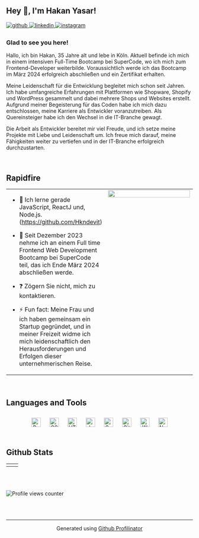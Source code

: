 ## Hey 👋, I'm Hakan Yasar!  
  

<a href="https://github.com/hakandevit" target="_blank">
<img src=https://img.shields.io/badge/github-%2324292e.svg?&style=for-the-badge&logo=github&logoColor=white alt=github style="margin-bottom: 5px;" />
</a>
<a href="https://linkedin.com/in/linkedin.com/in/hakan-y-394536230" target="_blank">
<img src=https://img.shields.io/badge/linkedin-%231E77B5.svg?&style=for-the-badge&logo=linkedin&logoColor=white alt=linkedin style="margin-bottom: 5px;" />
</a>
<a href="https://instagram.com/hakanysr" target="_blank">
<img src=https://img.shields.io/badge/instagram-%23000000.svg?&style=for-the-badge&logo=instagram&logoColor=white alt=instagram style="margin-bottom: 5px;" />
</a>  
  



### Glad to see you here!  

Hallo, ich bin Hakan, 35 Jahre alt und lebe in Köln. Aktuell befinde ich mich in einem intensiven Full-Time Bootcamp bei SuperCode, wo ich mich zum Frontend-Developer weiterbilde. Voraussichtlich werde ich das Bootcamp im März 2024 erfolgreich abschließen und ein Zertifikat erhalten.

Meine Leidenschaft für die Entwicklung begleitet mich schon seit Jahren. Ich habe umfangreiche Erfahrungen mit Plattformen wie Shopware, Shopify und WordPress gesammelt und dabei mehrere Shops und Websites erstellt. Aufgrund meiner Begeisterung für das Coden habe ich mich dazu entschlossen, meine Karriere als Entwickler voranzutreiben. Als Quereinsteiger habe ich den Wechsel in die IT-Branche gewagt.

Die Arbeit als Entwickler bereitet mir viel Freude, und ich setze meine Projekte mit Liebe und Leidenschaft um. Ich freue mich darauf, meine Fähigkeiten weiter zu vertiefen und in der IT-Branche erfolgreich durchzustarten.  
  

<br/>  


## Rapidfire  
<table><tr><td valign="top" width="50%">

- 🔭  Ich lerne gerade JavaScript, ReactJ und, Node.js.(https://github.com/Hkndevit)  
  

- 🌱 Seit Dezember 2023 nehme ich an einem Full time Frontend Web Development Bootcamp bei SuperCode teil, das ich Ende März 2024 abschließen werde.  
  

- ❓ Zögern Sie nicht, mich zu kontaktieren.  
  

- ⚡ Fun fact: Meine Frau und ich haben gemeinsam ein Startup gegründet, und in meiner Freizeit widme ich mich leidenschaftlich den Herausforderungen und Erfolgen dieser unternehmerischen Reise.  


</td><td valign="top" width="50%">

<div align="center">
<img src="https://i.ibb.co/f99bT5F/gif3.gif" align="center" style="width: 100%" />
</div>  


</td></tr></table>  

<br/>  


## Languages and Tools  
<div align="center">  
<a href="https://reactjs.org/" target="_blank"><img style="margin: 10px" src="https://profilinator.rishav.dev/skills-assets/react-original-wordmark.svg" alt="React" height="25" /></a>  
<a href="https://www.w3schools.com/css/" target="_blank"><img style="margin: 10px" src="https://profilinator.rishav.dev/skills-assets/css3-original-wordmark.svg" alt="CSS3" height="25" /></a>  
<a href="https://en.wikipedia.org/wiki/HTML5" target="_blank"><img style="margin: 10px" src="https://profilinator.rishav.dev/skills-assets/html5-original-wordmark.svg" alt="HTML5" height="25" /></a>  
<a href="https://www.javascript.com/" target="_blank"><img style="margin: 10px" src="https://profilinator.rishav.dev/skills-assets/javascript-original.svg" alt="JavaScript" height="25" /></a>  
<a href="https://sass-lang.com/" target="_blank"><img style="margin: 10px" src="https://profilinator.rishav.dev/skills-assets/sass-original.svg" alt="Sass" height="25" /></a>  
<a href="https://github.com/" target="_blank"><img style="margin: 10px" src="https://profilinator.rishav.dev/skills-assets/git-scm-icon.svg" alt="Git" height="25" /></a>  
<a href="https://wordpress.com/" target="_blank"><img style="margin: 10px" src="https://profilinator.rishav.dev/skills-assets/wordpress.png" alt="WordPress" height="25" /></a>  
<a href="https://nodejs.org/" target="_blank"><img style="margin: 10px" src="https://profilinator.rishav.dev/skills-assets/nodejs-original-wordmark.svg" alt="Node.js" height="25" /></a>  
</div>  

<br/>  


## Github Stats  
<table><tr><td valign="top" width="50%">



</td><td valign="top" width="50%">



</td></tr></table>  

<br/>  

  

<br/>  

![Profile views counter](https://komarev.com/ghpvc/?username=hakandevit&&style=flat-square)  
  

<br/>  


<br />

----
<div align="center">Generated using <a href="https://profilinator.rishav.dev/" target="_blank">Github Profilinator</a></div>
